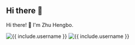 ## Hi there 👋

<!--
**hubblezzhu/hubblezzhu** is a ✨ _special_ ✨ repository because its `README.md` (this file) appears on your GitHub profile.

Here are some ideas to get you started:

- 🔭 I’m currently working on ISCAS
-->


Hi there! 👋 I'm Zhu Hengbo.

<img
  class="repo-img-light w-100"
  alt="{{ include.username }}"
  src="https://github-readme-stats.vercel.app/api/?username=hubblezzhu&theme=default&show_icons=true"
/>
<img
  class="repo-img-dark w-100"
  alt="{{ include.username }}"
  src="https://github-readme-stats.vercel.app/api/?username=hubblezzhu&theme=dark&show_icons=true"
/>
